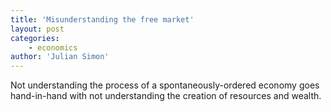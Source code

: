 ```yaml
---
title: 'Misunderstanding the free market'
layout: post
categories:
    - economics
author: 'Julian Simon'
---
```


Not understanding the process of a spontaneously-ordered economy goes hand-in-hand with not understanding the creation of resources and wealth.